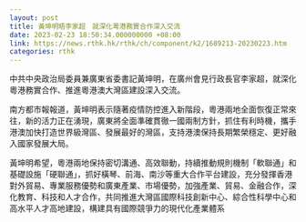 ```yaml
---
layout: post
title: 黃坤明晤李家超　就深化粵港務實合作深入交流
date: 2023-02-23 18:50:34.000000000 +08:00
link: https://news.rthk.hk/rthk/ch/component/k2/1689213-20230223.htm
categories: rthk
---
```


中共中央政治局委員兼廣東省委書記黃坤明，在廣州會見行政長官李家超，就深化粵港務實合作、推進粵港澳大灣區建設深入交流。 

南方都市報報道，黃坤明表示隨著疫情防控進入新階段，粵港兩地全面恢復正常來往，新的活力正在湧現，廣東將全面準確貫徹一國兩制方針，抓住有利時機，攜手港澳加快打造世界級灣區、發展最好的灣區，支持港澳保持長期繁榮穩定、更好融入國家發展大局。

黃坤明希望，粵港兩地保持密切溝通、高效聯動，持續推動規則機制「軟聯通」和基礎設施「硬聯通」，抓好橫琴、前海、南沙等重大合作平台建設，充分發揮香港對外貿易、專業服務優勢和廣東產業、市場優勢，加強產業、貿易、金融合作，深化教育、科技和人才合作，共同推進大灣區國際科技創新中心、綜合性科學中心和高水平人才高地建設，構建具有國際競爭力的現代化產業體系
